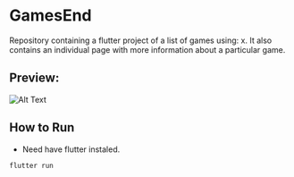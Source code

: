 
# GamesEnd

Repository containing a flutter project of a list of games using: x. It also contains an individual page with more information about a particular game.


## Preview:

![Alt Text](https://github.com/gmatozinho/games_end/tree/master/docs/app-preview.gif)

## How to Run

* Need have flutter instaled.

`flutter run`

